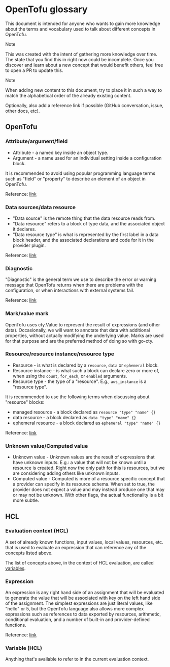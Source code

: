 # OpenTofu glossary
This document is intended for anyone who wants to gain more knowledge about the terms and vocabulary used to talk about different concepts in OpenTofu.

> [!NOTE]
> This was created with the intent of gathering more knowledge over time.
> The state that you find this in right now could be incomplete. 
> Once you discover and learn about a new concept that would benefit others,
> feel free to open a PR to update this.

> [!NOTE]
> When adding new content to this document, try to place it in such a way to match the alphabetical order of the already existing content.
> 
> Optionally, also add a reference link if possible (GitHub conversation, issue, other docs, etc).

## OpenTofu
### Attribute/argument/field
* Attribute - a named key inside an object type.
* Argument - a name used for an individual setting inside a configuration block.

It is recommended to avoid using popular programming language terms such as "field" or "property" to describe an element of an object in OpenTofu.

Reference: [link](./diagnostics.md#diagnostic-description-writing-style)

### Data sources/data resource
* "Data source" is the remote thing that the data resource reads from.
* "Data resource" refers to a block of type data, and the associated object it declares.
* "Data resource type" is what is represented by the first label in a data block header, and the associated declarations and code for it in the provider plugin.

Reference: [link](https://github.com/opentofu/opentofu/pull/3389#discussion_r2440264786)

### Diagnostic
"Diagnostic" is the general term we use to describe the error or warning
message that OpenTofu returns when there are problems with the configuration,
or when interactions with external systems fail.

Reference: [link](./diagnostics.md)

### Mark/value mark
OpenTofu uses cty.Value to represent the result of expressions (and other data).
Occasionally, we will want to annotate that data with additional properties, without actually modifying the underlying value.
Marks are used for that purpose and are the preferred method of doing so with go-cty.

### Resource/resource instance/resource type
* Resource - is what is declared by a `resource`, `data` or `ephemeral` block.
* Resource instance - is what such a block can declare zero or more of, when using the `count`, `for_each`, or `enabled` arguments.
* Resource type - the type of a "resource". E.g., `aws_instance` is a "resource type".

It is recommended to use the following terms when discussing about "resource" blocks:
* managed resource - a block declared as `resource "type" "name" {}`
* data resource - a block declared as `data "type" "name" {}`
* ephemeral resource - a block declared as `ephemeral "type" "name" {}`

Reference: [link](./diagnostics.md#diagnostic-description-writing-style)

### Unknown value/Computed value
* Unknown value - Unknown values are the result of expressions that have unknown inputs. E.g.: a value that will not be known until a resource is created.
  Right now the only path for this is resources, but we are considering adding others like unknown inputs.
* Computed value - Computed is more of a resource specific concept that a provider can specify in its resource schema. 
  When set to true, the provider does not expect a value and may instead produce one that may or may not be unknown. 
  With other flags, the actual functionality is a bit more subtle.


## HCL
### Evaluation context (HCL)
A set of already known functions, input values, local values, resources, etc. that is used to evaluate an expression that can reference any of the concepts listed above.

The list of concepts above, in the context of HCL evaluation, are called [variables](#variable-hcl).

### Expression
An expression is any right hand side of an assignment that will be evaluated to generate the value that will be associated with key on the left hand side of the assignment. 
The simplest expressions are just literal values, like "hello" or 5, but the OpenTofu language also allows more complex 
expressions such as references to data exported by resources, arithmetic, conditional evaluation, and a number of built-in and provider-defined functions.

Reference: [link](https://opentofu.org/docs/language/expressions/)

### Variable (HCL)
Anything that's available to refer to in the current evaluation context.
